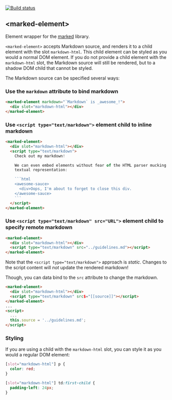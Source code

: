 
<!---

This README is automatically generated from the comments in these files:
marked-element.html

Edit those files, and our readme bot will duplicate them over here!
Edit this file, and the bot will squash your changes :)

The bot does some handling of markdown. Please file a bug if it does the wrong
thing! https://github.com/PolymerLabs/tedium/issues

-->

[![Build status](https://travis-ci.org/PolymerElements/marked-element.svg?branch=master)](https://travis-ci.org/PolymerElements/marked-element)


## &lt;marked-element&gt;

Element wrapper for the [marked](https://github.com/chjj/marked) library.

`<marked-element>` accepts Markdown source, and renders it to a child
element with the slot `markdown-html`. This child element can be styled
as you would a normal DOM element. If you do not provide a child element
with the `markdown-html` slot, the Markdown source will still be rendered,
but to a shadow DOM child that cannot be styled.

The Markdown source can be specified several ways:

### Use the `markdown` attribute to bind markdown

```html
<marked-element markdown="`Markdown` is _awesome_!">
  <div slot="markdown-html"></div>
</marked-element>
```

### Use `<script type="text/markdown">` element child to inline markdown

```html
<marked-element>
  <div slot="markdown-html"></div>
  <script type="text/markdown">
    Check out my markdown!

    We can even embed elements without fear of the HTML parser mucking up their
    textual representation:

    ```html
    <awesome-sauce>
      <div>Oops, I'm about to forget to close this div.
    </awesome-sauce>
    ```
  </script>
</marked-element>
```

### Use `<script type="text/markdown" src="URL">` element child to specify remote markdown

```html
<marked-element>
  <div slot="markdown-html"></div>
  <script type="text/markdown" src="../guidelines.md"></script>
</marked-element>
```

Note that the `<script type="text/markdown">` approach is *static*. Changes to
the script content will *not* update the rendered markdown!

Though, you can data bind to the `src` attribute to change the markdown.

```html
<marked-element>
  <div slot="markdown-html"></div>
  <script type="text/markdown" src$="[[source]]"></script>
</marked-element>
...
<script>
  ...
  this.source = '../guidelines.md';
</script>
```

### Styling

If you are using a child with the `markdown-html` slot, you can style it
as you would a regular DOM element:

```css
[slot="markdown-html"] p {
  color: red;
}

[slot="markdown-html"] td:first-child {
  padding-left: 24px;
}
```
